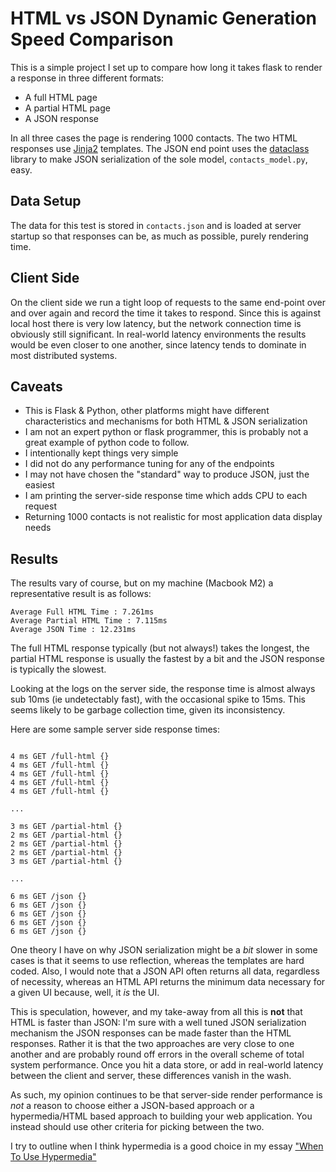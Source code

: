 # HTML vs JSON Dynamic Generation Speed Comparison

This is a simple project I set up to compare how long it takes flask to render a response in three different
formats:

* A full HTML page
* A partial HTML page
* A JSON response

In all three cases the page is rendering 1000 contacts.  The two HTML responses use 
[Jinja2](https://jinja.palletsprojects.com/en/2.10.x/) templates.  The JSON end point uses the
[dataclass](https://docs.python.org/3/library/dataclasses.html) library to make JSON serialization of the
sole model, `contacts_model.py`, easy.

## Data Setup

The data for this test is stored in `contacts.json` and is loaded at server startup so that responses can
be, as much as possible, purely rendering time.

## Client Side

On the client side we run a tight loop of requests to the same end-point over and over again and record
the time it takes to respond.  Since this is against local host there is very low latency, but the network
connection time is obviously still significant.  In real-world latency environments the results would be
even closer to one another, since latency tends to dominate in most distributed systems.

## Caveats

* This is Flask & Python, other platforms might have different characteristics and mechanisms for both HTML & JSON serialization 
* I am not an expert python or flask programmer, this is probably not a great example of python code to follow.
* I intentionally kept things very simple
* I did not do any performance tuning for any of the endpoints
* I may not have chosen the "standard" way to produce JSON, just the easiest
* I am printing the server-side response time which adds CPU to each request
* Returning 1000 contacts is not realistic for most application data display needs

## Results

The results vary of course, but on my machine (Macbook M2) a representative result is as follows:

```
Average Full HTML Time : 7.261ms
Average Partial HTML Time : 7.115ms
Average JSON Time : 12.231ms
```

The full HTML response typically (but not always!) takes the longest, the partial HTML response is usually the
fastest by a bit and the JSON response is typically the slowest.

Looking at the logs on the server side, the response time is almost always sub 10ms (ie undetectably fast), with the 
occasional spike to 15ms.  This seems likely to be garbage collection time, given its inconsistency.

Here are some sample server side response times:

```

4 ms GET /full-html {}
4 ms GET /full-html {}
4 ms GET /full-html {}
4 ms GET /full-html {}
4 ms GET /full-html {}

...

3 ms GET /partial-html {}
2 ms GET /partial-html {}
2 ms GET /partial-html {}
2 ms GET /partial-html {}
3 ms GET /partial-html {}

...

6 ms GET /json {}
6 ms GET /json {}
6 ms GET /json {}
6 ms GET /json {}
6 ms GET /json {}
```

One theory I have on why JSON serialization might
be a _bit_ slower in some cases is that it seems to use reflection, whereas the templates are hard coded.  Also, I would
note that a JSON API often returns all data, regardless of necessity, whereas an HTML API returns the minimum data necessary
for a given UI because, well, it _is_ the UI.

This is speculation, however, and my take-away from all this is **not** that HTML is faster than JSON: I'm sure with a 
well tuned JSON serialization mechanism the JSON responses can be made faster than the HTML responses.  Rather it is that the two approaches are very close 
to one another and are probably round off errors in the overall scheme of total system performance.  Once you hit a data store, or add 
in real-world latency between the client and server, these differences vanish in the wash.

As such, my opinion continues to be that server-side render performance is _not_ a reason to choose either a JSON-based approach
or a hypermedia/HTML based approach to building your web application.  You instead should use other criteria for picking between the two.

I try to outline when I think hypermedia is a good choice in my essay ["When To Use Hypermedia"](https://htmx.org/essays/when-to-use-hypermedia/)